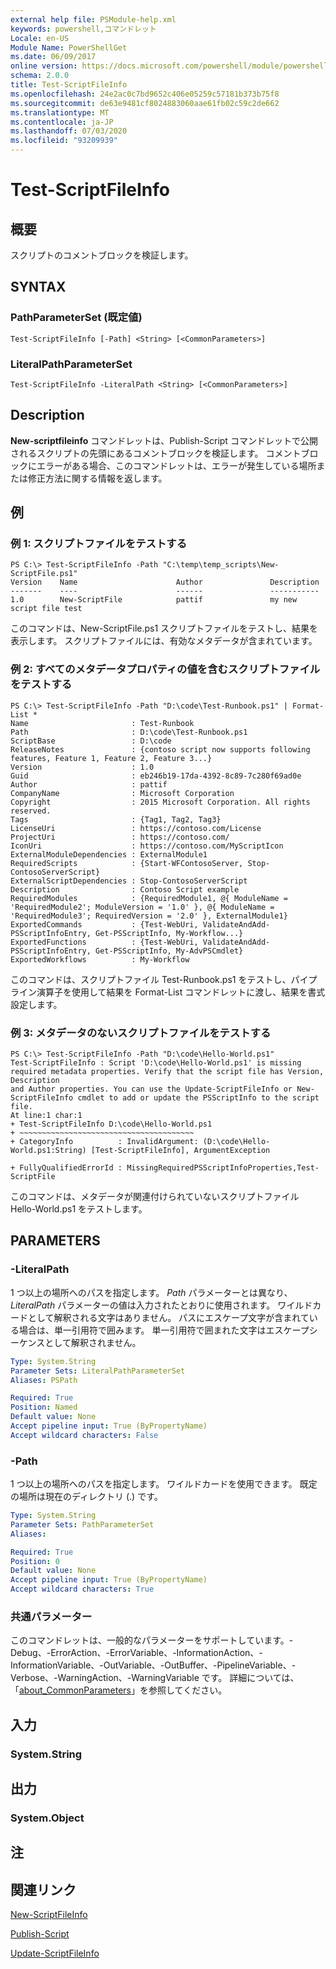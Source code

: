 ```yaml
---
external help file: PSModule-help.xml
keywords: powershell,コマンドレット
Locale: en-US
Module Name: PowerShellGet
ms.date: 06/09/2017
online version: https://docs.microsoft.com/powershell/module/powershellget/test-scriptfileinfo?view=powershell-7&WT.mc_id=ps-gethelp
schema: 2.0.0
title: Test-ScriptFileInfo
ms.openlocfilehash: 24e2ac0c7bd9652c406e05259c57181b373b75f8
ms.sourcegitcommit: de63e9481cf8024883060aae61fb02c59c2de662
ms.translationtype: MT
ms.contentlocale: ja-JP
ms.lasthandoff: 07/03/2020
ms.locfileid: "93209939"
---
```

# Test-ScriptFileInfo

## 概要
スクリプトのコメントブロックを検証します。

## SYNTAX

### PathParameterSet (既定値)

```
Test-ScriptFileInfo [-Path] <String> [<CommonParameters>]
```

### LiteralPathParameterSet

```
Test-ScriptFileInfo -LiteralPath <String> [<CommonParameters>]
```

## Description

**New-scriptfileinfo** コマンドレットは、Publish-Script コマンドレットで公開されるスクリプトの先頭にあるコメントブロックを検証します。
コメントブロックにエラーがある場合、このコマンドレットは、エラーが発生している場所または修正方法に関する情報を返します。

## 例

### 例 1: スクリプトファイルをテストする

```
PS C:\> Test-ScriptFileInfo -Path "C:\temp\temp_scripts\New-ScriptFile.ps1"
Version    Name                      Author               Description
-------    ----                      ------               -----------
1.0        New-ScriptFile            pattif               my new script file test
```

このコマンドは、New-ScriptFile.ps1 スクリプトファイルをテストし、結果を表示します。
スクリプトファイルには、有効なメタデータが含まれています。

### 例 2: すべてのメタデータプロパティの値を含むスクリプトファイルをテストする

```
PS C:\> Test-ScriptFileInfo -Path "D:\code\Test-Runbook.ps1" | Format-List *
Name                       : Test-Runbook
Path                       : D:\code\Test-Runbook.ps1
ScriptBase                 : D:\code
ReleaseNotes               : {contoso script now supports following features, Feature 1, Feature 2, Feature 3...}
Version                    : 1.0
Guid                       : eb246b19-17da-4392-8c89-7c280f69ad0e
Author                     : pattif
CompanyName                : Microsoft Corporation
Copyright                  : 2015 Microsoft Corporation. All rights reserved.
Tags                       : {Tag1, Tag2, Tag3}
LicenseUri                 : https://contoso.com/License
ProjectUri                 : https://contoso.com/
IconUri                    : https://contoso.com/MyScriptIcon
ExternalModuleDependencies : ExternalModule1
RequiredScripts            : {Start-WFContosoServer, Stop-ContosoServerScript}
ExternalScriptDependencies : Stop-ContosoServerScript
Description                : Contoso Script example
RequiredModules            : {RequiredModule1, @{ ModuleName = 'RequiredModule2'; ModuleVersion = '1.0' }, @{ ModuleName = 'RequiredModule3'; RequiredVersion = '2.0' }, ExternalModule1}
ExportedCommands           : {Test-WebUri, ValidateAndAdd-PSScriptInfoEntry, Get-PSScriptInfo, My-Workflow...}
ExportedFunctions          : {Test-WebUri, ValidateAndAdd-PSScriptInfoEntry, Get-PSScriptInfo, My-AdvPSCmdlet}
ExportedWorkflows          : My-Workflow
```

このコマンドは、スクリプトファイル Test-Runbook.ps1 をテストし、パイプライン演算子を使用して結果を Format-List コマンドレットに渡し、結果を書式設定します。

### 例 3: メタデータのないスクリプトファイルをテストする

```
PS C:\> Test-ScriptFileInfo -Path "D:\code\Hello-World.ps1"
Test-ScriptFileInfo : Script 'D:\code\Hello-World.ps1' is missing required metadata properties. Verify that the script file has Version, Description
and Author properties. You can use the Update-ScriptFileInfo or New-ScriptFileInfo cmdlet to add or update the PSScriptInfo to the script file.
At line:1 char:1
+ Test-ScriptFileInfo D:\code\Hello-World.ps1
+ ~~~~~~~~~~~~~~~~~~~~~~~~~~~~~~~~~~~~~~~
+ CategoryInfo          : InvalidArgument: (D:\code\Hello-World.ps1:String) [Test-ScriptFileInfo], ArgumentException

+ FullyQualifiedErrorId : MissingRequiredPSScriptInfoProperties,Test-ScriptFile
```

このコマンドは、メタデータが関連付けられていないスクリプトファイル Hello-World.ps1 をテストします。

## PARAMETERS

### -LiteralPath

1 つ以上の場所へのパスを指定します。
*Path* パラメーターとは異なり、 *LiteralPath* パラメーターの値は入力されたとおりに使用されます。
ワイルドカードとして解釈される文字はありません。
パスにエスケープ文字が含まれている場合は、単一引用符で囲みます。
単一引用符で囲まれた文字はエスケープシーケンスとして解釈されません。

```yaml
Type: System.String
Parameter Sets: LiteralPathParameterSet
Aliases: PSPath

Required: True
Position: Named
Default value: None
Accept pipeline input: True (ByPropertyName)
Accept wildcard characters: False
```

### -Path

1 つ以上の場所へのパスを指定します。
ワイルドカードを使用できます。
既定の場所は現在のディレクトリ (.) です。

```yaml
Type: System.String
Parameter Sets: PathParameterSet
Aliases:

Required: True
Position: 0
Default value: None
Accept pipeline input: True (ByPropertyName)
Accept wildcard characters: True
```

### 共通パラメーター

このコマンドレットは、一般的なパラメーターをサポートしています。-Debug、-ErrorAction、-ErrorVariable、-InformationAction、-InformationVariable、-OutVariable、-OutBuffer、-PipelineVariable、-Verbose、-WarningAction、-WarningVariable です。 詳細については、「[about_CommonParameters](https://go.microsoft.com/fwlink/?LinkID=113216)」を参照してください。

## 入力

### System.String

## 出力

### System.Object

## 注

## 関連リンク

[New-ScriptFileInfo](New-ScriptFileInfo.md)

[Publish-Script](Publish-Script.md)

[Update-ScriptFileInfo](Update-ScriptFileInfo.md)

